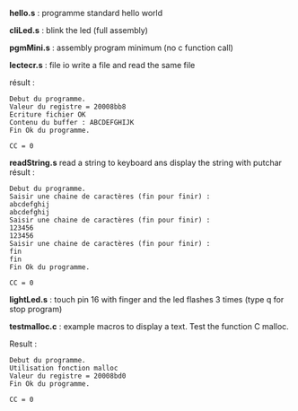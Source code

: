 **hello.s**   : programme standard hello world

**cliLed.s**  : blink the led (full assembly)

**pgmMini.s** : assembly program minimum (no c function call)

**lectecr.s** : file io  write a file and read the same file 

   résult :
```
Debut du programme.
Valeur du registre = 20008bb8
Ecriture fichier OK
Contenu du buffer : ABCDEFGHIJK
Fin Ok du programme.

CC = 0
```

**readString.s**   read a string to keyboard ans display the string with putchar
  résult :
```
Debut du programme.
Saisir une chaine de caractères (fin pour finir) :
abcdefghij
abcdefghij
Saisir une chaine de caractères (fin pour finir) :
123456
123456
Saisir une chaine de caractères (fin pour finir) :
fin
fin
Fin Ok du programme.

CC = 0

```

**lightLed.s**  :  touch pin 16 with finger and the led flashes 3 times (type q for stop program)

**testmalloc.c** : example macros to display a text.  Test the function C malloc.

Result :
```
Debut du programme.
Utilisation fonction malloc
Valeur du registre = 20008bd0
Fin Ok du programme.

CC = 0

```


